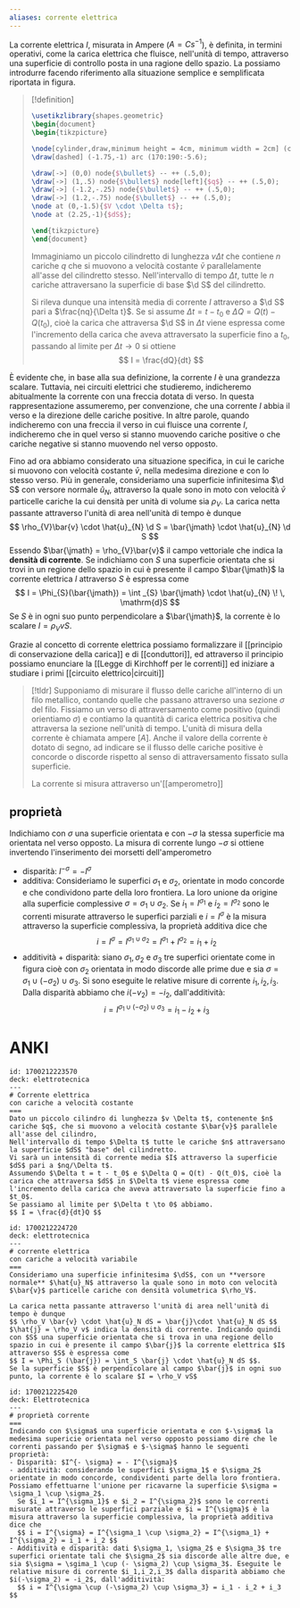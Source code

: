 ```yaml
---
aliases: corrente elettrica
---
```



La corrente elettrica $I$, misurata in Ampere ($A = Cs^{-1}$), è definita, in termini operativi, come la carica elettrica che fluisce, nell'unità di tempo, attraverso una superficie di controllo posta in una ragione dello spazio. La possiamo introdurre facendo riferimento alla situazione semplice e semplificata riportata in figura.

> [!definition]
> ```tikz
> \usetikzlibrary{shapes.geometric}
> \begin{document}
> \begin{tikzpicture}
> 
> \node[cylinder,draw,minimum height = 4cm, minimum width = 2cm] (c) at (0,0){};
> \draw[dashed] (-1.75,-1) arc (170:190:-5.6);
> 
> \draw[->] (0,0) node{$\bullet$} -- ++ (.5,0);
> \draw[->] (1,.5) node{$\bullet$} node[left]{$q$} -- ++ (.5,0);
> \draw[->] (-1.2,-.25) node{$\bullet$} -- ++ (.5,0);
> \draw[->] (1.2,-.75) node{$\bullet$} -- ++ (.5,0);
> \node at (0,-1.5){$V \cdot \Delta t$};
> \node at (2.25,-1){$dS$};
> 
> \end{tikzpicture}
> \end{document}
> ```
> Immaginiamo un piccolo cilindretto di lunghezza $v\Delta t$ che contiene $n$ cariche $q$ che si muovono a velocità costante $\bar{v}$ parallelamente all'asse del cilindretto stesso. Nell'intervallo di tempo $\Delta t$, tutte le $n$ cariche attraversano la superficie di base $\d S$ del cilindretto.
> 
> Si rileva dunque una intensità media di corrente $I$ attraverso a $\d S$ pari a $\frac{nq}{\Delta t}$. Se si assume $\Delta t = t - t_{0}$ e $\Delta Q = Q(t) - Q(t_{0})$, cioè la carica che attraversa $\d S$ in $\Delta t$ viene espressa come l'incremento della carica che aveva attraversato la superficie fino a $t_{0}$, passando al limite per $\Delta t \to 0$ si ottiene
> $$ I = \frac{dQ}{dt}  $$

È evidente che, in base alla sua definizione, la corrente $I$ è una grandezza scalare. Tuttavia, nei circuiti elettrici che studieremo, indicheremo abitualmente la corrente con una freccia dotata di verso. In questa rappresentazione assumeremo, per convenzione, che una corrente $I$ abbia il verso e la direzione delle cariche positive. In altre parole, quando indicheremo con una freccia il verso in cui fluisce una corrente $I$, indicheremo che in quel verso si stanno muovendo cariche positive o che cariche negative si stanno muovendo nel verso opposto.

Fino ad ora abbiamo considerato una situazione specifica, in cui le cariche si muovono con velocità costante $\bar{v}$, nella medesima direzione e con lo stesso verso. Più in generale, consideriamo una superficie infinitesima $\d S$ con versore normale $\hat{u}_{N}$, attraverso la quale sono in moto con velocità $\bar{v}$ particelle cariche la cui densità per unità di volume sia $\rho_{V}$. La carica netta passante attraverso l'unità di area nell'unità di tempo è dunque
$$ \rho_{V}\bar{v} \cdot \hat{u}_{N} \d S = \bar{\jmath} \cdot \hat{u}_{N} \d S $$
Essendo $\bar{\jmath} = \rho_{V}\bar{v}$ il campo vettoriale che indica la **densità di corrente**. Se indichiamo con $S$ una superficie orientata che si trovi in un regione dello spazio in cui è presente il campo $\bar{\jmath}$ la corrente elettrica $I$ attraverso $S$ è espressa come
$$ I = \Phi_{S}(\bar{\jmath}) = \int _{S} \bar{\jmath} \cdot \hat{u}_{N} \! \, \mathrm{d}S  $$
Se $S$ è in ogni suo punto perpendicolare a $\bar{\jmath}$, la corrente è lo scalare $I = \rho_{V} vS$.

Grazie al concetto di corrente elettrica possiamo formalizzare il [[principio di conservazione della carica]] e di [[conduttori]], ed attraverso il principio possiamo enunciare la [[Legge di Kirchhoff per le correnti]] ed iniziare a studiare i primi [[circuito elettrico|circuiti]]


>[!tldr]
>Supponiamo di misurare il flusso delle cariche all'interno di un filo metallico, contando quelle che passano attraverso una sezione $\sigma$ del filo. Fissiamo un verso di attraversamento come positivo (quindi orientiamo $\sigma$) e contiamo la quantità di carica elettrica positiva che attraversa la sezione nell'unità di tempo. L'unità di misura della corrente è chiamata ampere $[A]$.
>Anche il valore della corrente è dotato di segno, ad indicare se il flusso delle cariche positive è concorde o discorde rispetto al senso di attraversamento fissato sulla superficie.
>
>La corrente si misura attraverso un'[[amperometro]]


## proprietà
Indichiamo con $\sigma$ una superficie orientata e con $-\sigma$ la stessa superficie ma orientata nel verso opposto.
La misura di corrente lungo $-\sigma$ si ottiene invertendo l'inserimento dei morsetti dell'amperometro
- disparità: $I^{-\sigma} = -I^{\sigma}$
- additiva: Consideriamo le superfici $\sigma_{1}$ e $\sigma_{2}$, orientate in modo concorde e che condividono parte della loro frontiera. La loro unione da origine alla superficie complessive $\sigma = \sigma_{1 } \cup \sigma_{2}$.
  Se $i_{1} = I^{\sigma_{1}}$ e $i_{2} = I^{\sigma_{2}}$ sono le correnti misurate attraverso le superfici parziali e $i = I^{\sigma}$ è la misura attraverso la superficie complessiva, la proprietà additiva dice che
  $$ i = I^{\sigma} = I^{\sigma_{1} \cup \sigma_{2}} = I^{\sigma_{1}} + I^{\sigma_{2}} = i_{1} + i_{2} $$
- additività + disparità: siano $\sigma_{1}, \sigma_{2}$ e $\sigma_{3}$ tre superfici orientate come in figura cioè con $\sigma_{2}$ orientata in modo discorde alle prime due e sia $\sigma=\sigma_{1} \cup (-\sigma_{2}) \cup \sigma_{3}$. Si sono eseguite le relative misure di corrente $i_{1},i_{2},i_{3}$.  Dalla disparità abbiamo che $i(-v_{2}) = -i_{2}$, dall'additività:
  $$ i = I^{\sigma_{1} \cup (-\sigma_{2}) \cup \sigma_{3}} = i_{1} - i_{2} + i_{3} $$

# ANKI

```anki
id: 1700212223570
deck: elettrotecnica
---
# Corrente elettrica
con cariche a velocità costante
===
Dato un piccolo cilindro di lunghezza $v \Delta t$, contenente $n$ cariche $q$, che si muovono a velocità costante $\bar{v}$ parallele all'asse del cilindro,
Nell'intervallo di tempo $\Delta t$ tutte le cariche $n$ attraversano la superficie $dS$ "base" del cilindretto.
Vi sarà un intensità di corrente media $I$ attraverso la superficie $dS$ pari a $nq/\Delta t$.
Assumendo $\Delta t = t - t_0$ e $\Delta Q = Q(t) - Q(t_0)$, cioè la carica che attraversa $dS$ in $\Delta t$ viene espressa come l'incremento della carica che aveva attraversato la superficie fino a $t_0$.
Se passiamo al limite per $\Delta t \to 0$ abbiamo.
$$ I = \frac{d}{dt}Q $$
```


```anki
id: 1700212224720
deck: elettrotecnica
---
# corrente elettrica
con cariche a velocità variabile
===
Consideriamo una superficie infinitesima $\dS$, con un **versore normale** $\hat{u}_N$ attraverso la quale sono in moto con velocità $\bar{v}$ particelle cariche con densità volumetrica $\rho_V$.

La carica netta passante attraverso l'unità di area nell'unità di tempo è dunque
$$ \rho_V \bar{v} \cdot \hat{u}_N dS = \bar{j}\cdot \hat{u}_N dS $$
$\hat{j} = \rho_V v$ indica la densità di corrente. Indicando quindi con $S$ una superficie orientata che si trova in una regione dello spazio in cui è presente il campo $\bar{j}$ la corrente elettrica $I$ attraverso $S$ è espressa come
$$ I = \Phi_S (\bar{j}) = \int_S \bar{j} \cdot \hat{u}_N dS $$.
Se la superficie $S$ è perpendicolare al campo $\bar{j}$ in ogni suo punto, la corrente è lo scalare $I = \rho_V vS$
```


```anki
id: 1700212225420
deck: Elettrotecnica
---
# proprietà corrente
===
Indicando con $\sigma$ una superficie orientata e con $-\sigma$ la medesima supericie orientata nel verso opposto possiamo dire che le correnti passando per $\sigma$ e $-\sigma$ hanno le seguenti proprietà:
- Disparità: $I^{- \sigma} = - I^{\sigma}$
- additività: considerando le superfici $\sigma_1$ e $\sigma_2$ orientate in modo concorde, condividenti parte della loro frontiera. Possiamo effettuarne l'unione per ricavarne la superficie $\sigma = \sigma_1 \cup \sigma_2$.
  Se $i_1 = I^{\sigma_1}$ e $i_2 = I^{\sigma_2}$ sono le correnti misurate attraverso le superfici parziale e $i = I^{\sigma}$ è la misura attraverso la superficie complessiva, la proprietà additiva dice che
  $$ i = I^{\sigma} = I^{\sigma_1 \cup \sigma_2} = I^{\sigma_1} + I^{\sigma_2} = i_1 + i_2 $$
- Additività e disparità: dati $\sigma_1, \sigma_2$ e $\sigma_3$ tre superfici orientate tali che $\sigma_2$ sia discorde alle altre due, e sia $\sigma = \sgima_1 \cup (- \sigma_2) \cup \sigma_3$. Eseguite le relative misure di corrente $i_1,i_2,i_3$ dalla disparità abbiamo che $i(-\sigma_2) = -i_2$, dall'additività:
  $$ i = I^{\sigma \cup (-\sigma_2) \cup \sigma_3} = i_1 - i_2 + i_3 $$
```
